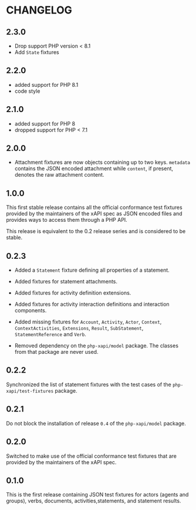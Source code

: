 CHANGELOG
=========
2.3.0
-----

* Drop support PHP version < 8.1
* Add `State` fixtures

2.2.0
-----

* added support for PHP 8.1
* code style

2.1.0
-----

* added support for PHP 8
* dropped support for PHP < 7.1

2.0.0
-----

* Attachment fixtures are now objects containing up to two keys. `metadata`
  contains the JSON encoded attachment while `content`, if present, denotes
  the raw attachment content.

1.0.0
-----

This first stable release contains all the official conformance test fixtures
provided by the maintainers of the xAPI spec as JSON encoded files and provides
ways to access them through a PHP API.

This release is equivalent to the 0.2 release series and is considered to
be stable.

0.2.3
-----

* Added a `Statement` fixture defining all properties of a statement.

* Added fixtures for statement attachments.

* Added fixtures for activity definition extensions.

* Added fixtures for activity interaction definitions and interaction components.

* Added missing fixtures for `Account`, `Activity`, `Actor`, `Context`,
  `ContextActivities`, `Extensions`, `Result`, `SubStatement`, `StatementReference`
  and `Verb`.

* Removed dependency on the `php-xapi/model` package. The classes from that
  package are never used.

0.2.2
-----

Synchronized the list of statement fixtures with the test cases of the
`php-xapi/test-fixtures` package.

0.2.1
-----

Do not block the installation of release `0.4` of the `php-xapi/model` package.

0.2.0
-----

Switched to make use of the official conformance test fixtures that are provided
by the maintainers of the xAPI spec.

0.1.0
-----

This is the first release containing JSON test fixtures for actors (agents and
groups), verbs, documents, activities,statements, and statement results.
